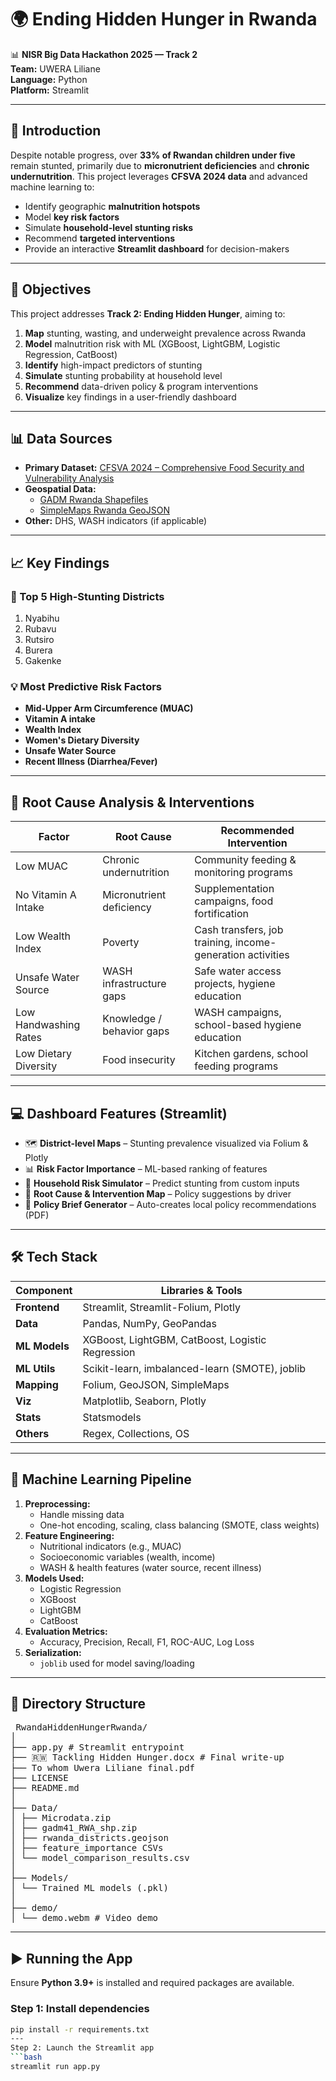 # 🌍 Ending Hidden Hunger in Rwanda

📊 **NISR Big Data Hackathon 2025 — Track 2**  
**Team:** UWERA Liliane  
**Language:** Python  
**Platform:** Streamlit  

---

## 📌 Introduction

Despite notable progress, over **33% of Rwandan children under five** remain stunted, primarily due to **micronutrient deficiencies** and **chronic undernutrition**. This project leverages **CFSVA 2024 data** and advanced machine learning to:

- Identify geographic **malnutrition hotspots**  
- Model **key risk factors**  
- Simulate **household-level stunting risks**  
- Recommend **targeted interventions**  
- Provide an interactive **Streamlit dashboard** for decision-makers  

---

## 🎯 Objectives

This project addresses **Track 2: Ending Hidden Hunger**, aiming to:

1. **Map** stunting, wasting, and underweight prevalence across Rwanda  
2. **Model** malnutrition risk with ML (XGBoost, LightGBM, Logistic Regression, CatBoost)  
3. **Identify** high-impact predictors of stunting  
4. **Simulate** stunting probability at household level  
5. **Recommend** data-driven policy & program interventions  
6. **Visualize** key findings in a user-friendly dashboard  

---

## 📊 Data Sources

- **Primary Dataset:** [CFSVA 2024 – Comprehensive Food Security and Vulnerability Analysis](https://statistics.gov.rw/data-sources/surveys/CFSVA/comprehensive-food-security-vulnerability-analysis-cfsva-2024)  
- **Geospatial Data:**  
  - [GADM Rwanda Shapefiles](https://gadm.org/)  
  - [SimpleMaps Rwanda GeoJSON](https://simplemaps.com/gis/country/rw)  
- **Other:** DHS, WASH indicators (if applicable)  

---

## 📈 Key Findings

### 🔺 Top 5 High-Stunting Districts

1. Nyabihu  
2. Rubavu  
3. Rutsiro  
4. Burera  
5. Gakenke  

### 💡 Most Predictive Risk Factors

- **Mid-Upper Arm Circumference (MUAC)**  
- **Vitamin A intake**  
- **Wealth Index**  
- **Women's Dietary Diversity**  
- **Unsafe Water Source**  
- **Recent Illness (Diarrhea/Fever)**  

---

## 🧩 Root Cause Analysis & Interventions

| **Factor**            | **Root Cause**            | **Recommended Intervention**                          |
|-----------------------|---------------------------|------------------------------------------------------|
| Low MUAC              | Chronic undernutrition     | Community feeding & monitoring programs              |
| No Vitamin A Intake   | Micronutrient deficiency   | Supplementation campaigns, food fortification        |
| Low Wealth Index      | Poverty                   | Cash transfers, job training, income-generation activities |
| Unsafe Water Source   | WASH infrastructure gaps  | Safe water access projects, hygiene education        |
| Low Handwashing Rates | Knowledge / behavior gaps | WASH campaigns, school-based hygiene education       |
| Low Dietary Diversity | Food insecurity           | Kitchen gardens, school feeding programs             |

---

## 💻 Dashboard Features (Streamlit)

- 🗺️ **District-level Maps** – Stunting prevalence visualized via Folium & Plotly  
- 📊 **Risk Factor Importance** – ML-based ranking of features  
- 🧮 **Household Risk Simulator** – Predict stunting from custom inputs  
- 🧠 **Root Cause & Intervention Map** – Policy suggestions by driver  
- 📝 **Policy Brief Generator** – Auto-creates local policy recommendations (PDF)  

---

## 🛠️ Tech Stack

| Component    | Libraries & Tools                                  |
|--------------|--------------------------------------------------|
| **Frontend** | Streamlit, Streamlit-Folium, Plotly               |
| **Data**     | Pandas, NumPy, GeoPandas                          |
| **ML Models**| XGBoost, LightGBM, CatBoost, Logistic Regression |
| **ML Utils** | Scikit-learn, imbalanced-learn (SMOTE), joblib   |
| **Mapping**  | Folium, GeoJSON, SimpleMaps                       |
| **Viz**      | Matplotlib, Seaborn, Plotly                       |
| **Stats**    | Statsmodels                                       |
| **Others**   | Regex, Collections, OS                            |

---

## 🧠 Machine Learning Pipeline

1. **Preprocessing:**  
   - Handle missing data  
   - One-hot encoding, scaling, class balancing (SMOTE, class weights)  
2. **Feature Engineering:**  
   - Nutritional indicators (e.g., MUAC)  
   - Socioeconomic variables (wealth, income)  
   - WASH & health features (water source, recent illness)  
3. **Models Used:**  
   - Logistic Regression  
   - XGBoost  
   - LightGBM  
   - CatBoost  
4. **Evaluation Metrics:**  
   - Accuracy, Precision, Recall, F1, ROC-AUC, Log Loss  
5. **Serialization:**  
   - `joblib` used for model saving/loading  

---

## 📂 Directory Structure
 <pre> RwandaHiddenHungerRwanda/
│
├── app.py # Streamlit entrypoint
├── 🇷🇼 Tackling Hidden Hunger.docx # Final write-up
├── To whom Uwera Liliane final.pdf 
├── LICENSE
├── README.md 
│
├── Data/
│ ├── Microdata.zip
│ ├── gadm41_RWA_shp.zip
│ ├── rwanda_districts.geojson
│ ├── feature_importance CSVs
│ └── model_comparison_results.csv
│
├── Models/
│ └── Trained ML models (.pkl)
│
├── demo/
│ └── demo.webm # Video demo
</pre>

---

## ▶️ Running the App

Ensure **Python 3.9+** is installed and required packages are available.

### Step 1: Install dependencies

```bash
pip install -r requirements.txt
---
Step 2: Launch the Streamlit app
```bash
streamlit run app.py

